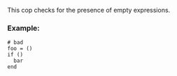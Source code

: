This cop checks for the presence of empty expressions.

### Example:

    # bad
    foo = ()
    if ()
      bar
    end